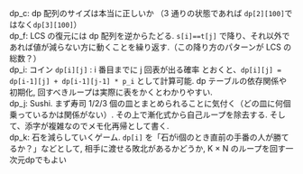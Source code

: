 dp_c: dp 配列のサイズは本当に正しいか （3 通りの状態であれば `dp[2][100]`ではなく`dp[3][100]`）\
dp_f: LCS の復元には dp 配列を逆からたどる. `s[i]==t[j]` で降り、それ以外であれば値が減らない方に動くことを繰り返す.（この降り方のパターンが LCS の総数？）\
dp_i: コイン `dp[i][j]` : i 番目までに j 回表が出る確率 とおくと、`dp[i][j] = dp[i-1][j] + dp[i-1][j-1] * p_i` として計算可能. dp テーブルの依存関係や初期化, 回すべきループは実際に表をかくとわかりやすい. \
dp_j: Sushi. まず寿司 1/2/3 個の皿とまとめられることに気付く（どの皿に何個乗っているかは関係がない）. その上で漸化式から自己ループを除去する. そして、添字が複雑なのでメモ化再帰として書く. \
dp_k: 石を減らしていくゲーム. `dp[i]` を「石がi個のとき直前の手番の人が勝てるか？」などとして, 相手に渡せる敗北があるかどうか, K × N のループを回す一次元dpでもよい
